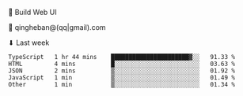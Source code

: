 🧙 Build Web UI

📧 qingheban@(qq|gmail).com

⬇ Last week

<!--START_SECTION:waka-->

```text
TypeScript   1 hr 44 mins    ██████████████████████▓░░   91.33 %
HTML         4 mins          █░░░░░░░░░░░░░░░░░░░░░░░░   03.63 %
JSON         2 mins          ▒░░░░░░░░░░░░░░░░░░░░░░░░   01.92 %
JavaScript   1 min           ▒░░░░░░░░░░░░░░░░░░░░░░░░   01.49 %
Other        1 min           ▒░░░░░░░░░░░░░░░░░░░░░░░░   01.34 %
```

<!--END_SECTION:waka-->

<!--
**banqinghe/banqinghe** is a ✨ _special_ ✨ repository because its `README.md` (this file) appears on your GitHub profile.

Here are some ideas to get you started:

- 🔭 I’m currently working on ...
- 🌱 I’m currently learning ...
- 👯 I’m looking to collaborate on ...
- 🤔 I’m looking for help with ...
- 💬 Ask me about ...
- 📫 How to reach me: ...
- 😄 Pronouns: ...
- ⚡ Fun fact: ...
-->
